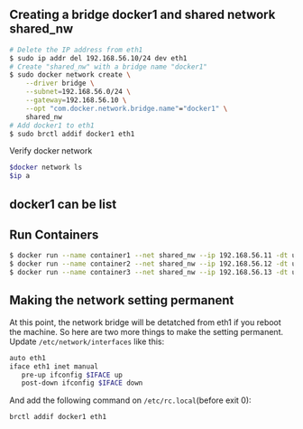 ## Creating a bridge docker1 and shared network shared_nw
```BASH
# Delete the IP address from eth1
$ sudo ip addr del 192.168.56.10/24 dev eth1
# Create "shared_nw" with a bridge name "docker1"
$ sudo docker network create \
    --driver bridge \
    --subnet=192.168.56.0/24 \
    --gateway=192.168.56.10 \
    --opt "com.docker.network.bridge.name"="docker1" \
    shared_nw
# Add docker1 to eth1
$ sudo brctl addif docker1 eth1
```
Verify docker network
```BASH
$docker network ls
$ip a
```
## docker1 can be list

## Run Containers
```BASH
$ docker run --name container1 --net shared_nw --ip 192.168.56.11 -dt ubuntu
$ docker run --name container2 --net shared_nw --ip 192.168.56.12 -dt ubuntu
$ docker run --name container3 --net shared_nw --ip 192.168.56.13 -dt ubuntu
```

## Making the network setting permanent
At this point, the network bridge will be detatched from eth1 if you reboot the machine. So here are two more things to make the setting permanent.
Update ```/etc/network/interfaces``` like this:
```BASH
auto eth1
iface eth1 inet manual
   pre-up ifconfig $IFACE up
   post-down ifconfig $IFACE down
```
And add the following command on ```/etc/rc.local```(before exit 0):
```BASH
brctl addif docker1 eth1
```
